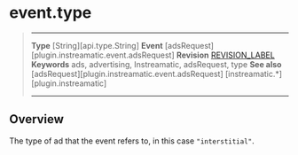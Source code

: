 # event.type

> --------------------- ------------------------------------------------------------------------------------------
> __Type__              [String][api.type.String]
> __Event__             [adsRequest][plugin.instreamatic.event.adsRequest]
> __Revision__          [REVISION_LABEL](REVISION_URL)
> __Keywords__          ads, advertising, Instreamatic, adsRequest, type
> __See also__			[adsRequest][plugin.instreamatic.event.adsRequest]
>						[instreamatic.*][plugin.instreamatic]
> --------------------- ------------------------------------------------------------------------------------------

## Overview

The type of ad that the event refers to, in this case `"interstitial"`.
